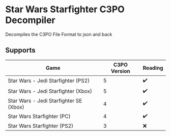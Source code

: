 # Star Wars Starfighter C3PO Decompiler
 Decompiles the C3PO File Format to json and back

## Supports
| Game                                   	| C3PO Version 	| Reading            	|
|----------------------------------------	|--------------	|--------------------	|
| Star Wars - Jedi Starfighter (PS2)     	| 5            	| :heavy_check_mark: 	|
| Star Wars - Jedi Starfighter (Xbox)    	| 5            	| :heavy_check_mark: 	|
| Star Wars - Jedi Starfighter SE (Xbox) 	| 4            	| :heavy_check_mark: 	|
| Star Wars Starfighter (PC)             	| 4            	| :heavy_check_mark:  	|
| Star Wars Starfighter (PS2)            	| 3            	| :x:                	|
